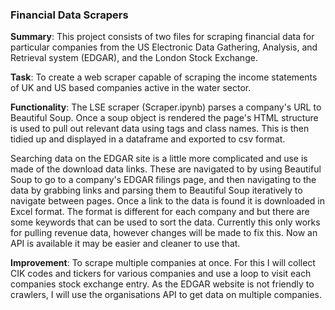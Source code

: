 ### Financial Data Scrapers

**Summary**: This project consists of two files for scraping financial data for particular companies from the US Electronic Data Gathering, Analysis, and Retrieval system (EDGAR), and the London Stock Exchange. 

**Task**: To create a web scraper capable of scraping the income statements of UK and US based companies active in the water sector. 

**Functionality**: The LSE scraper (Scraper.ipynb) parses a company's URL to Beautiful Soup. Once a soup object is rendered the page's HTML structure is used to pull out relevant data using tags and class names. This is then tidied up and displayed in a dataframe and exported to csv format. 

Searching data on the EDGAR site is a little more complicated and use is made of the download data links. These are navigated to by using Beautiful Soup to go to a company's EDGAR filings page, and then navigating to the data by grabbing links and parsing them to Beautiful Soup iteratively to navigate between pages. Once a link to the data is found it is downloaded in Excel format. The format is different for each company and but there are some keywords that can be used to sort the data. Currently this only works for pulling revenue data, however changes will be made to fix this. Now an API is available it may be easier and cleaner to use that. 

**Improvement**: To scrape multiple companies at once. For this I will collect CIK codes and tickers for various companies and use a loop to visit each companies stock exchange entry. As the EDGAR website is not friendly to crawlers, I will use the organisations API to get data on multiple companies.
